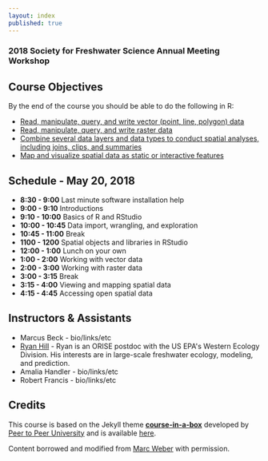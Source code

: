 ```yaml
---
layout: index
published: true
---
```


### 2018 Society for Freshwater Science Annual Meeting Workshop

## Course Objectives

By the end of the course you should be able to do the following in R:
* [Read, manipulate, query, and write vector (point, line, polygon) data](https://ryan-hill.github.io/sfs-r-gis-2018/modules/vector%20data/introduction/)
* [Read, manipulate, query, and write raster data](https://ryan-hill.github.io/sfs-r-gis-2018/modules/rasters/introduction/)
* [Combine several data layers and data types to conduct spatial analyses, including joins, clips, and summaries](https://ryan-hill.github.io/sfs-r-gis-2018/modules/spatial%20analysis/Introduction/)
* [Map and visualize spatial data as static or interactive features](https://ryan-hill.github.io/sfs-r-gis-2018/modules/mapping/introduction/)

## Schedule - May 20, 2018

* **8:30 - 9:00** Last minute software installation help
* **9:00 - 9:10** Introductions
* **9:10 - 10:00** Basics of R and RStudio
* **10:00 - 10:45** Data import, wrangling, and exploration
* **10:45 - 11:00** Break
* **1100 - 1200** Spatial objects and libraries in RStudio
* **12:00 - 1:00** Lunch on your own
* **1:00 - 2:00** Working with vector data
* **2:00 - 3:00** Working with raster data
* **3:00 - 3:15** Break
* **3:15 - 4:00** Viewing and mapping spatial data
* **4:15 - 4:45** Accessing open spatial data

## Instructors & Assistants
* Marcus Beck - bio/links/etc
* [Ryan Hill](https://ryan-hill.github.io/) - Ryan is an ORISE postdoc with the US EPA's Western Ecology Division. His interests are in large-scale freshwater ecology, modeling, and prediction. 
* Amalia Handler - bio/links/etc
* Robert Francis - bio/links/etc

## Credits

This course is based on the Jekyll theme **[course-in-a-box](https://github.com/p2pu/course-in-a-box)** developed by [Peer to Peer University](https://github.com/p2pu) and is available [here](https://howto.p2pu.org/).

Content borrowed and modified from [Marc Weber](https://github.com/mhweber/AWRA_GIS_R_Workshop) with permission.



